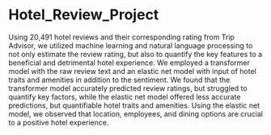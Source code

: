 # Hotel_Review_Project

Using 20,491 hotel reviews and their corresponding rating from Trip Advisor, we utilized machine learning and natural language processing to not only estimate the review rating, but also to quantify the key features to a beneficial and detrimental hotel experience. We employed a transformer model with the raw review text and an elastic net model with input of hotel traits and amenities in addition to the sentiment. We found that the transformer model accurately predicted review ratings, but struggled to quantify key factors, while the elastic net model offered less accurate predictions, but quantifiable hotel traits and amenities. Using the elastic net model, we observed that location, employees, and dining options are crucial to a positive hotel experience. 
